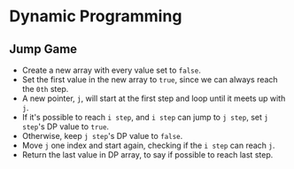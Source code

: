 # Dynamic Programming

## Jump Game

* Create a new array with every value set to `false`.
* Set the first value in the new array to `true`, since we can always reach the `0th` step.
* A new pointer, `j`, will start at the first step and loop until it meets up with `j`.
* If it's possible to reach `i step`, and `i step` can jump to `j step`, set `j step`'s DP value to `true`.
* Otherwise, keep `j step`'s DP value to `false`.
* Move `j` one index and start again, checking if the `i step` can reach `j`.
* Return the last value in DP array, to say if possible to reach last step.
